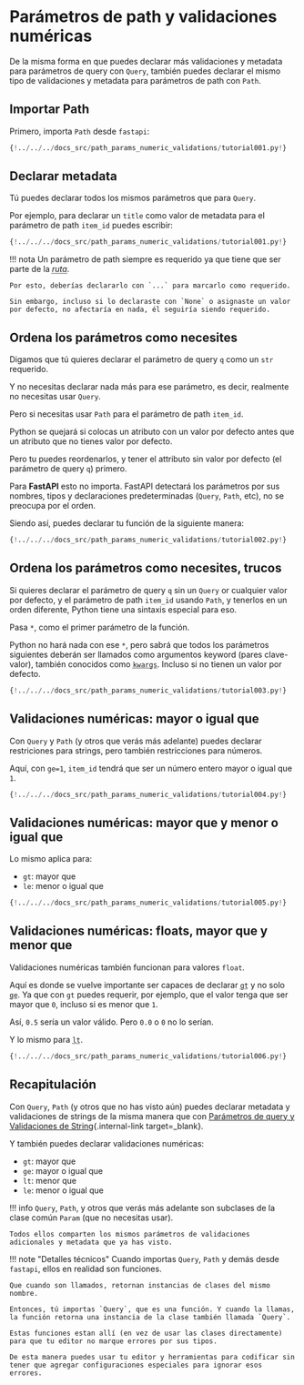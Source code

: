 # Parámetros de path y validaciones numéricas

De la misma forma en que puedes declarar más validaciones y metadata para parámetros de query con `Query`, también puedes declarar el mismo tipo de validaciones y metadata para parámetros de path con `Path`.

## Importar Path

Primero, importa `Path` desde `fastapi`:


```Python hl_lines="3"
{!../../../docs_src/path_params_numeric_validations/tutorial001.py!}
```

## Declarar metadata

Tú puedes declarar todos los mismos parámetros que para `Query`.

Por ejemplo, para declarar un `title` como valor de metadata para el parámetro de path `item_id` puedes escribir:

```Python hl_lines="10"
{!../../../docs_src/path_params_numeric_validations/tutorial001.py!}
```

!!! nota
    Un parámetro de path siempre es requerido ya que tiene que ser parte de la <abbr title="path">*ruta*</abbr>.
    
    Por esto, deberías declararlo con `...` para marcarlo como requerido.

    Sin embargo, incluso si lo declaraste con `None` o asignaste un valor por defecto, no afectaría en nada, él seguiría siendo requerido.

## Ordena los parámetros como necesites

Digamos que tú quieres declarar el parámetro de query `q` como un `str` requerido.

Y no necesitas declarar nada más para ese parámetro, es decir, realmente no necesitas usar `Query`.

Pero si necesitas usar `Path` para el parámetro de path `item_id`.

Python se quejará si colocas un atributo con un valor por defecto antes que un atributo que no tienes valor por defecto.

Pero tu puedes reordenarlos, y tener el attributo sin valor por defecto (el parámetro de query `q`) primero.

Para **FastAPI** esto no importa. FastAPI detectará los parámetros por sus nombres, tipos y declaraciones predeterminadas (`Query`, `Path`, etc), no se preocupa por el orden.

Siendo así, puedes declarar tu función de la siguiente manera:

```Python hl_lines="8"
{!../../../docs_src/path_params_numeric_validations/tutorial002.py!}
```

## Ordena los parámetros como necesites, trucos

Si quieres declarar el parámetro de query `q` sin un `Query` or cualquier valor por defecto, y el parámetro de path `item_id` usando `Path`, y tenerlos en un orden diferente, Python tiene una sintaxis especial para eso.

Pasa `*`, como el primer parámetro de la función.

Python no hará nada con ese `*`, pero sabrá que todos los parámetros siguientes deberán ser llamados como argumentos keyword (pares clave-valor), también conocidos como <abbr title="From: K-ey W-ord Arg-uments"><code>kwargs</code></abbr>. Incluso si no tienen un valor por defecto.

```Python hl_lines="8"
{!../../../docs_src/path_params_numeric_validations/tutorial003.py!}
```

## Validaciones numéricas: mayor o igual que

Con `Query` y `Path` (y otros que verás más adelante) puedes declarar restriciones para strings, pero también restricciones para números.

Aquí, con `ge=1`, `item_id` tendrá que ser un número entero mayor o igual que `1`.

```Python hl_lines="8"
{!../../../docs_src/path_params_numeric_validations/tutorial004.py!}
```

## Validaciones numéricas: mayor que y menor o igual que

Lo mismo aplica para:

* `gt`: mayor que
* `le`: menor o igual que

```Python hl_lines="9"
{!../../../docs_src/path_params_numeric_validations/tutorial005.py!}
```

## Validaciones numéricas: floats, mayor que y menor que

Validaciones numéricas también funcionan para valores `float`.

Aquí es donde se vuelve importante ser capaces de declarar <abbr title="mayor que"><code>gt</code></abbr> y no solo <abbr title="mayor o igual que"><code>ge</code></abbr>. Ya que con `gt` puedes requerir, por ejemplo, que el valor tenga que ser mayor que `0`, incluso si es menor que `1`. 

Así, `0.5` sería un valor válido. Pero `0.0` o `0` no lo serían.

Y lo mismo para <abbr title="menor que"><code>lt</code></abbr>.

```Python hl_lines="11"
{!../../../docs_src/path_params_numeric_validations/tutorial006.py!}
```

## Recapitulación

Con `Query`, `Path` (y otros que no has visto aún) puedes declarar metadata y validaciones de strings de la misma manera que con [Parámetros de query y Validaciones de String](query-params-str-validations.md){.internal-link target=_blank}.

Y también puedes declarar validaciones numéricas:

* `gt`: mayor que
* `ge`: mayor o igual que
* `lt`: menor que
* `le`: menor o igual que

!!! info
    `Query`, `Path`, y otros que verás más adelante son subclases de la clase común `Param` (que no necesitas usar).

    Todos ellos comparten los mismos parámetros de validaciones adicionales y metadata que ya has visto.

!!! note "Detalles técnicos"
    Cuando importas `Query`, `Path` y demás desde `fastapi`, ellos en realidad son funciones.

    Que cuando son llamados, retornan instancias de clases del mismo nombre.

    Entonces, tú importas `Query`, que es una función. Y cuando la llamas, la función retorna una instancia de la clase también llamada `Query`.

    Estas funciones estan allí (en vez de usar las clases directamente) para que tu editor no marque errores por sus tipos.

    De esta manera puedes usar tu editor y herramientas para codificar sin tener que agregar configuraciones especiales para ignorar esos errores.
